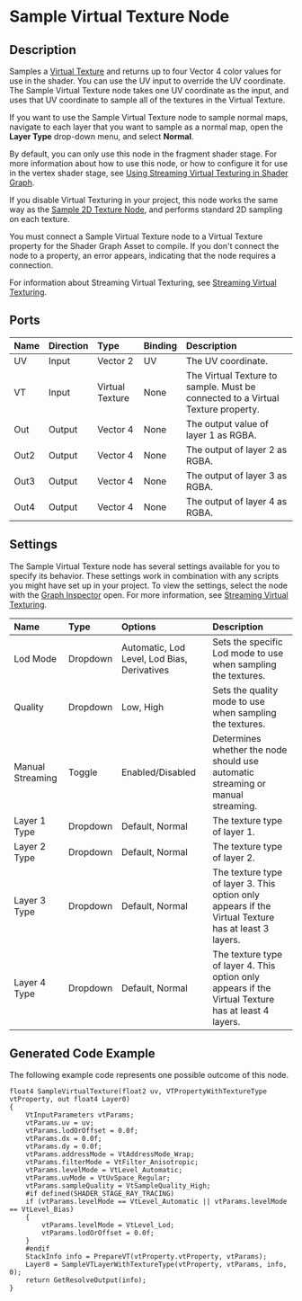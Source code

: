# Sample Virtual Texture Node

## Description

Samples a [Virtual Texture](Property-Types.md#virtual-texture) and returns up to four Vector 4 color values for use in the shader. You can use the UV input to override the UV coordinate. The Sample Virtual Texture node takes one UV coordinate as the input, and uses that UV coordinate to sample all of the textures in the Virtual Texture.

If you want to use the Sample Virtual Texture node to sample normal maps, navigate to each layer that you want to sample as a normal map, open the **Layer Type** drop-down menu, and select **Normal**. 

By default, you can only use this node in the fragment shader stage. For more information about how to use this node, or how to configure it for use in the vertex shader stage, see [Using Streaming Virtual Texturing in Shader Graph](https://docs.unity3d.com/2020.1/Documentation/Manual/svt-use-in-shader-graph.html).

If you disable Virtual Texturing in your project, this node works the same way as the [Sample 2D Texture Node](Sample-Texture-2D-Node.md), and performs standard 2D sampling on each texture.

You must connect a Sample Virtual Texture node to a Virtual Texture property for the Shader Graph Asset to compile. If you don't connect the node to a property, an error appears, indicating that the node requires a connection.

For information about Streaming Virtual Texturing, see [Streaming Virtual Texturing](https://docs.unity3d.com/2020.1/Documentation/Manual/svt-streaming-virtual-texturing.html). 

## Ports

| Name        | Direction           | Type  | Binding | Description |
|:------------ |:-------------|:-----|:---|:---|
| UV      | Input |	Vector 2    | 	UV	| The UV coordinate. |
| VT | Input |	Virtual Texture | None | The Virtual Texture to sample. Must be connected to a Virtual Texture property. |
| Out	| Output	| Vector 4	| None	| The output value of layer 1 as RGBA. |
| Out2	| Output	| Vector 4	| None	| The output of layer 2 as RGBA. |
| Out3	| Output	| Vector 4	| None	| The output of layer 3 as RGBA. |
| Out4	| Output	| Vector 4	| None	| The output of layer 4 as RGBA. |

## Settings

The Sample Virtual Texture node has several settings available for you to specify its behavior. These settings work in combination with any scripts you might have set up in your project. To view the settings, select the node with the [Graph Inspector](Internal-Inspector) open. For more information, see [Streaming Virtual Texturing](https://docs.unity3d.com/2020.1/Documentation/Manual/svt-streaming-virtual-texturing.html).

| Name        | Type           | Options  | Description |
|:------------ |:-------------|:-----|:---|
|  Lod Mode   | Dropdown | Automatic, Lod Level, Lod Bias, Derivatives | Sets the specific Lod mode to use when sampling the textures. |
|  Quality   | Dropdown | Low, High | Sets the quality mode to use when sampling the textures.  |
|  Manual Streaming  | Toggle | Enabled/Disabled | Determines whether the node should use automatic streaming or manual streaming. |
| Layer 1 Type | Dropdown | Default, Normal | The texture type of layer 1. |
| Layer 2 Type | Dropdown | Default, Normal | The texture type of layer 2. |
| Layer 3 Type | Dropdown | Default, Normal | The texture type of layer 3. This option only appears if the Virtual Texture has at least 3 layers. |
| Layer 4 Type | Dropdown | Default, Normal | The texture type of layer 4. This option only appears if the Virtual Texture has at least 4 layers. |

## Generated Code Example

The following example code represents one possible outcome of this node.

```
float4 SampleVirtualTexture(float2 uv, VTPropertyWithTextureType vtProperty, out float4 Layer0)
{
    VtInputParameters vtParams;
    vtParams.uv = uv;
    vtParams.lodOrOffset = 0.0f;
    vtParams.dx = 0.0f;
    vtParams.dy = 0.0f;
    vtParams.addressMode = VtAddressMode_Wrap;
    vtParams.filterMode = VtFilter_Anisotropic;
    vtParams.levelMode = VtLevel_Automatic;
    vtParams.uvMode = VtUvSpace_Regular;
    vtParams.sampleQuality = VtSampleQuality_High;
    #if defined(SHADER_STAGE_RAY_TRACING)
    if (vtParams.levelMode == VtLevel_Automatic || vtParams.levelMode == VtLevel_Bias)
    {
        vtParams.levelMode = VtLevel_Lod;
        vtParams.lodOrOffset = 0.0f;
    }
    #endif
    StackInfo info = PrepareVT(vtProperty.vtProperty, vtParams);
    Layer0 = SampleVTLayerWithTextureType(vtProperty, vtParams, info, 0);
    return GetResolveOutput(info);
}
```